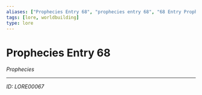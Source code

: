 ```yaml
---
aliases: ["Prophecies Entry 68", "prophecies entry 68", "68 Entry Prophecies"]
tags: [lore, worldbuilding]
type: lore
---
```


# Prophecies Entry 68

*Prophecies*

---
*ID: LORE00067*